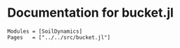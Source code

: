 # Documentation for bucket.jl

```@autodocs
Modules = [SoilDynamics]
Pages   = ["../../src/bucket.jl"]
```
